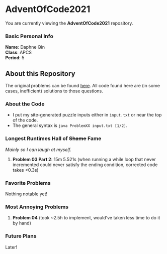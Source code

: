 # AdventOfCode2021
You are currently viewing the **AdventOfCode2021** repository.

### Basic Personal Info
**Name**: Daphne Qin\
**Class**: APCS\
**Period**: 5

## About this Repository
The original problems can be found [here](https://adventofcode.com/2021 "Advent of Code 2021"). All code found here are (in some cases, inefficient) solutions to those questions.

### About the Code
- I put my site-generated puzzle inputs either in `input.txt` or near the top of the code.
- The general syntax is `java ProblemXX input.txt [1/2]`.

### Longest Runtimes Hall of ~~Shame~~ Fame
*Mainly so I can laugh at myself.*
1. **Problem 03 Part 2**: 15m 5.521s (when running a while loop that never incremented could never satisfy the ending condition, corrected code takes <0.3s)

### Favorite Problems
Nothing notable yet!

### Most Annoying Problems
1. **Problem 04** (took ~2.5h to implement, would've taken less time to do it by hand)

### Future Plans
Later!
